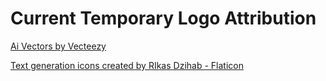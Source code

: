 # Current Temporary Logo Attribution

<a href="https://www.vecteezy.com/free-vector/ai">Ai Vectors by Vecteezy</a>

<a href="https://www.flaticon.com/free-icons/text-generation" title="text generation icons">Text generation icons created by RIkas Dzihab - Flaticon</a>
